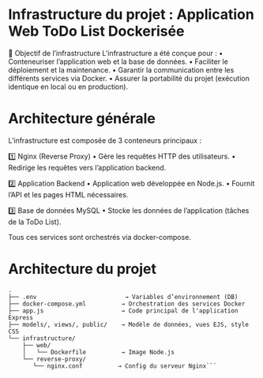 # Infrastructure du projet : Application Web ToDo List Dockerisée
🔧 Objectif de l’infrastructure
L’infrastructure a été conçue pour :
• Conteneuriser l’application web et la base de données.
• Faciliter le déploiement et la maintenance.
• Garantir la communication entre les différents services via Docker.
• Assurer la portabilité du projet (exécution identique en local ou en production).



# Architecture générale

L’infrastructure est composée de 3 conteneurs principaux :

1️⃣ Nginx (Reverse Proxy)
	•	Gère les requêtes HTTP des utilisateurs.
	•	Redirige les requêtes vers l’application backend.

2️⃣ Application Backend
	•	Application web développée en  Node.js.
	•	Fournit l’API et les pages HTML nécessaires.

3️⃣ Base de données MySQL
	•	Stocke les données de l’application (tâches de la ToDo List).

Tous ces services sont orchestrés via docker-compose.



# Architecture du projet
```shell
.
├── .env                         → Variables d’environnement (DB)
├── docker-compose.yml          → Orchestration des services Docker
├── app.js                      → Code principal de l'application Express
├── models/, views/, public/    → Modèle de données, vues EJS, style CSS
└── infrastructure/
    ├── web/
    │   └── Dockerfile          → Image Node.js
    └── reverse-proxy/
       └── nginx.conf          → Config du serveur Nginx```
